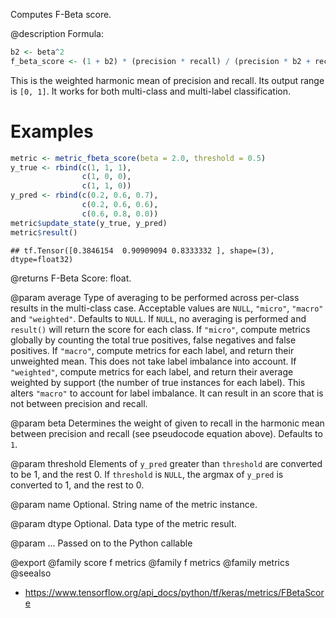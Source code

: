 Computes F-Beta score.

@description
Formula:


```r
b2 <- beta^2
f_beta_score <- (1 + b2) * (precision * recall) / (precision * b2 + recall)
```
This is the weighted harmonic mean of precision and recall.
Its output range is `[0, 1]`. It works for both multi-class
and multi-label classification.

# Examples

```r
metric <- metric_fbeta_score(beta = 2.0, threshold = 0.5)
y_true <- rbind(c(1, 1, 1),
                c(1, 0, 0),
                c(1, 1, 0))
y_pred <- rbind(c(0.2, 0.6, 0.7),
                c(0.2, 0.6, 0.6),
                c(0.6, 0.8, 0.0))
metric$update_state(y_true, y_pred)
metric$result()
```

```
## tf.Tensor([0.3846154  0.90909094 0.8333332 ], shape=(3), dtype=float32)
```

@returns
F-Beta Score: float.

@param average
Type of averaging to be performed across per-class results
in the multi-class case.
Acceptable values are `NULL`, `"micro"`, `"macro"` and
`"weighted"`. Defaults to `NULL`.
If `NULL`, no averaging is performed and `result()` will return
the score for each class.
If `"micro"`, compute metrics globally by counting the total
true positives, false negatives and false positives.
If `"macro"`, compute metrics for each label,
and return their unweighted mean.
This does not take label imbalance into account.
If `"weighted"`, compute metrics for each label,
and return their average weighted by support
(the number of true instances for each label).
This alters `"macro"` to account for label imbalance.
It can result in an score that is not between precision and recall.

@param beta
Determines the weight of given to recall
in the harmonic mean between precision and recall (see pseudocode
equation above). Defaults to `1`.

@param threshold
Elements of `y_pred` greater than `threshold` are
converted to be 1, and the rest 0. If `threshold` is
`NULL`, the argmax of `y_pred` is converted to 1, and the rest to 0.

@param name
Optional. String name of the metric instance.

@param dtype
Optional. Data type of the metric result.

@param ...
Passed on to the Python callable

@export
@family score f metrics
@family f metrics
@family metrics
@seealso
+ <https://www.tensorflow.org/api_docs/python/tf/keras/metrics/FBetaScore>

